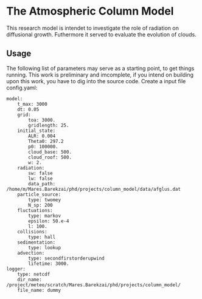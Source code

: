 # The Atmospheric Column Model

This research model is intendet to investigate the role of radiation on diffusional growth.
Futhermore it served to evaluate the evolution of clouds.

## Usage

The following list of parameters may serve as a starting point, to get things running.
This work is preliminary and imcomplete, if you intend on building upon this work,
you have to dig into the source code.
Create a input file config.yaml:

```
model:
    t_max: 3000
    dt: 0.05
    grid:
        toa: 3000.
        gridlength: 25.
    initial_state:
        ALR: 0.004
        Theta0: 297.2
        p0: 100000.
        cloud_base: 500.
        cloud_roof: 500.
        w: 2.
    radiation:
        sw: false
        lw: false
        data_path: /home/m/Mares.Barekzai/phd/projects/column_model/data/afglus.dat
    particle_source:
        type: twomey
        N_sp: 200
    fluctuations:
        type: markov
        epsilon: 50.e-4
        l: 100.
    collisions:
        type: hall
    sedimentation:
        type: lookup
    advection:
        type: secondfirstorderupwind
        lifetime: 3000.
logger:
    type: netcdf
    dir_name: /project/meteo/scratch/Mares.Barekzai/phd/projects/column_model/
    file_name: dummy
```
